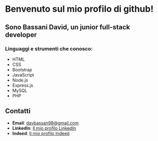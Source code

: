 # Benvenuto sul mio profilo di github!

## Sono Bassani David, un junior full-stack developer

### Linguaggi e strumenti che conosco:

- HTML
- CSS
- Bootstrap
- JavaScript
- Node.js
- Express.js
- MySQL
- PHP

## Contatti

- **Email**: davbassan98@gmail.com
- **LinkedIn**: [Il mio profilo LinkedIn](https://www.linkedin.com/in/ilmioaccount/)
- **Indeed**: [Il mio profilo Indeed](https://www.indeed.com/ilmioaccount)
